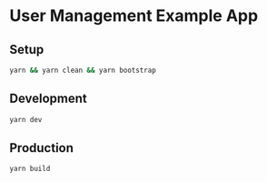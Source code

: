 # User Management Example App

## Setup

```bash
yarn && yarn clean && yarn bootstrap
```

## Development

```bash
yarn dev
```

## Production

```bash
yarn build
```
